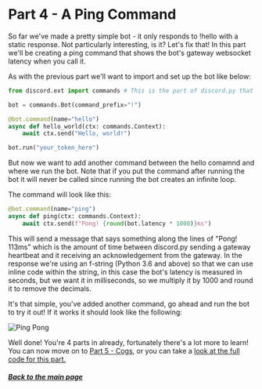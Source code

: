 # Part 4 - A Ping Command

So far we've made a pretty simple bot - it only responds to !hello with a static response. Not particularly interesting, is it? Let's fix that! In this part we'll be creating a ping command that shows the bot's gateway websocket latency when you call it.

As with the previous part we'll want to import and set up the bot like below:

```py
from discord.ext import commands # This is the part of discord.py that helps us build bots

bot = commands.Bot(command_prefix="!")

@bot.command(name="hello")
async def hello_world(ctx: commands.Context):
    await ctx.send("Hello, world!")

bot.run("your_token_here")
```

But now we want to add another command between the hello comamnd and where we run the bot. Note that if you put the command after running the bot it will never be called since running the bot creates an infinite loop.

The command will look like this:

```py
@bot.command(name="ping")
async def ping(ctx: commands.Context):
    await ctx.send(f"Pong! {round(bot.latency * 1000)}ms")
```

This will send a message that says something along the lines of "Pong! 113ms" which is the amount of time between discord&#46;py sending a gateway heartbeat and it receiving an acknowledgement from the gateway. In the response we're using an f-string (Python 3.6 and above) so that we can use inline code within the string, in this case the bot's latency is measured in seconds, but we want it in milliseconds, so we multiply it by 1000 and round it to remove the decimals.

It's that simple, you've added another command, go ahead and run the bot to try it out! If it works it should look like the following:

![Ping Pong](https://github.com/vcokltfre/bot-tutorial/raw/master/images/ping_pong.png "Ping Pong")

Well done! You're 4 parts in already, fortunately there's a lot more to learn! You can now move on to [Part 5 - Cogs](./part05.md), or you can take a [look at the full code for this part.](https://github.com/vcokltfre/bot-tutorial/blob/master/code/part4.py)

##### [Back to the main page](../README.md)